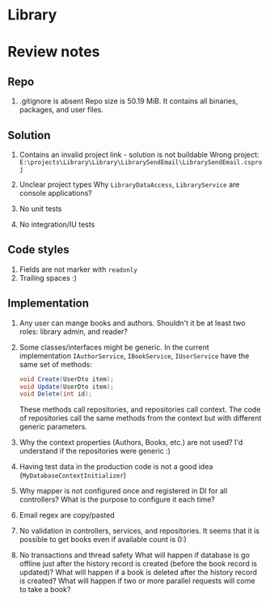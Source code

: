 # Library

# Review notes

## Repo

1. .gitignore is absent
  Repo size is 50.19 MiB. It contains all binaries, packages, and user files.

## Solution

1. Contains an invalid project link - solution is not buildable
  Wrong project: `E:\projects\Library\Library\LibrarySendEmail\LibrarySendEmail.csproj`

2. Unclear project types
Why `LibraryDataAccess`, `LibraryService` are console applications?

3. No unit tests

4. No integration/IU tests

## Code styles

1. Fields are not marker with `readonly`
2. Trailing spaces :)

## Implementation

1. Any user can mange books and authors. Shouldn't it be at least two roles:
   library admin, and reader?

2. Some classes/interfaces might be generic.
    In the current implementation `IAuthorService`,  `IBookService`,
    `IUserService` have the same set of methods:

    ```cs
    void Create(UserDto item);
    void Update(UserDto item);
    void Delete(int id);
    ```

    These methods call repositories, and repositories call context. The code of
    repositories call the same methods from the context but with different generic
    parameters.

3. Why the context properties (Authors, Books, etc.) are not used? I'd
understand if the repositories were generic :)

4. Having test data in the production code is not a good idea
    (`MyDatabaseContextInitializer`)

5. Why mapper is not configured once and registered in DI for all controllers?
    What is the purpose to configure it each time?

6. Email regex are copy/pasted

7. No validation in controllers, services, and repositories.
    It seems that it is possible to get books even if available count is 0:)

8. No transactions and thread safety
    What will happen if database is go offline just after the history record is
    created (before the book record is updated)? What will happen if a book is
    deleted after the history record is created? What will happen if two or more
    parallel requests will come to take a book?
